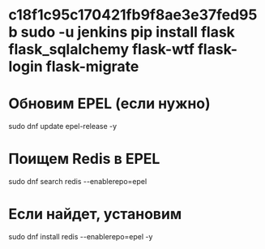 
c18f1c95c170421fb9f8ae3e37fed95b
sudo -u jenkins pip install flask flask_sqlalchemy flask-wtf flask-login flask-migrate
===
# Обновим EPEL (если нужно)
sudo dnf update epel-release -y

# Поищем Redis в EPEL
sudo dnf search redis --enablerepo=epel

# Если найдет, установим
sudo dnf install redis --enablerepo=epel -y
